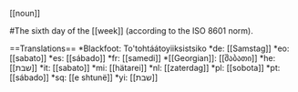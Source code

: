 [[noun]]

#The sixth day of the [[week]] (according to the ISO 8601 norm).

==Translations==
*Blackfoot: To'tohtáátoyiiksistsiko
*de: [[Samstag]]
*eo: [[sabato]]
*es: [[sábado]]
*fr: [[samedi]]
*[[Georgian]]: [[შაბათი]]
*he: [[שבת]]
*it: [[sabato]]
*mi: [[hätarei]]
*nl: [[zaterdag]]
*pl: [[sobota]]
*pt: [[s&aacute;bado]]
*sq: [[e shtunë]]
*yi: [[שבת]]